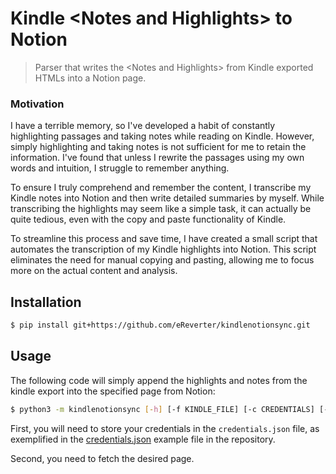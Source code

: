 # Kindle \<Notes and Highlights> to Notion

> Parser that writes the \<Notes and Highlights> from Kindle exported HTMLs into a Notion page.

### Motivation

I have a terrible memory, so I've developed a habit of constantly highlighting passages and taking notes while reading on Kindle. However, simply highlighting and taking notes is not sufficient for me to retain the information. I've found that unless I rewrite the passages using my own words and intuition, I struggle to remember anything.

To ensure I truly comprehend and remember the content, I transcribe my Kindle notes into Notion and then write detailed summaries by myself. While transcribing the highlights may seem like a simple task, it can actually be quite tedious, even with the copy and paste functionality of Kindle.

To streamline this process and save time, I have created a small script that automates the transcription of my Kindle highlights into Notion. This script eliminates the need for manual copying and pasting, allowing me to focus more on the actual content and analysis.

## Installation

```bash
$ pip install git+https://github.com/eReverter/kindlenotionsync.git
```

## Usage

The following code will simply append the highlights and notes from the kindle export into the specified page from Notion:

```bash
$ python3 -m kindlenotionsync [-h] [-f KINDLE_FILE] [-c CREDENTIALS] [-p PAGE_ID]
```

First, you will need to store your credentials in the `credentials.json` file, as exemplified in the [credentials.json](credentials.json) example file in the repository.

Second, you need to fetch the desired page.
